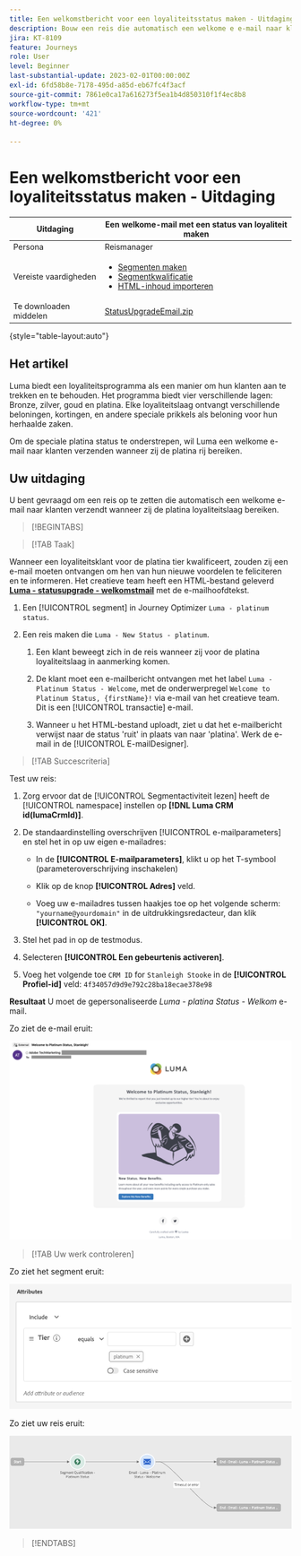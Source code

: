 ```yaml
---
title: Een welkomstbericht voor een loyaliteitsstatus maken - Uitdaging
description: Bouw een reis die automatisch een welkome e e-mail naar klanten verzendt wanneer zij loyaliteitsrij bereiken.
jira: KT-8109
feature: Journeys
role: User
level: Beginner
last-substantial-update: 2023-02-01T00:00:00Z
exl-id: 6fd58b8e-7178-495d-a85d-eb67fc4f3acf
source-git-commit: 7861e0ca17a616273f5ea1b4d850310f1f4ec8b8
workflow-type: tm+mt
source-wordcount: '421'
ht-degree: 0%

---
```


# Een welkomstbericht voor een loyaliteitsstatus maken - Uitdaging

| Uitdaging | Een welkome-mail met een status van loyaliteit maken |
|---|---|
| Persona | Reismanager |
| Vereiste vaardigheden | <ul><li>[Segmenten maken](https://experienceleague.adobe.com/docs/journey-optimizer-learn/tutorials/profiles-segments-subscriptions/create-segments.html)</li> <li>[Segmentkwalificatie](https://experienceleague.adobe.com/docs/journey-optimizer-learn/tutorials/create-journeys/use-case-read-segment-qualification.html)</li><li>[HTML-inhoud importeren](https://experienceleague.adobe.com/docs/journey-optimizer-learn/tutorials/email-channel/import-and-author-html-email-content.html)</li></ul> |
| Te downloaden middelen | [StatusUpgradeEmail.zip](/help/challenges/assets/email-assets/StatusUpgradeEmail.zip) |

{style="table-layout:auto"}

## Het artikel

Luma biedt een loyaliteitsprogramma als een manier om hun klanten aan te trekken en te behouden. Het programma biedt vier verschillende lagen: Bronze, zilver, goud en platina. Elke loyaliteitslaag ontvangt verschillende beloningen, kortingen, en andere speciale prikkels als beloning voor hun herhaalde zaken.

Om de speciale platina status te onderstrepen, wil Luma een welkome e-mail naar klanten verzenden wanneer zij de platina rij bereiken.

## Uw uitdaging

U bent gevraagd om een reis op te zetten die automatisch een welkome e-mail naar klanten verzendt wanneer zij de platina loyaliteitslaag bereiken.

>[!BEGINTABS]

>[!TAB Taak]

Wanneer een loyaliteitsklant voor de platina tier kwalificeert, zouden zij een e-mail moeten ontvangen om hen van hun nieuwe voordelen te feliciteren en te informeren. Het creatieve team heeft een HTML-bestand geleverd **[Luma - statusupgrade - welkomstmail](/help/challenges/assets/email-assets/StatusUpgradeEmail.zip)** met de e-mailhoofdtekst.

1. Een [!UICONTROL segment] in Journey Optimizer `Luma - platinum status`.

1. Een reis maken die `Luma - New Status - platinum`.

   1. Een klant beweegt zich in de reis wanneer zij voor de platina loyaliteitslaag in aanmerking komen.

   1. De klant moet een e-mailbericht ontvangen met het label `Luma - Platinum Status - Welcome`, met de onderwerpregel `Welcome to Platinum Status, {firstName}!` via e-mail van het creatieve team. Dit is een [!UICONTROL transactie] e-mail.

   1. Wanneer u het HTML-bestand uploadt, ziet u dat het e-mailbericht verwijst naar de status &#39;ruit&#39; in plaats van naar &#39;platina&#39;. Werk de e-mail in de [!UICONTROL E-mailDesigner].

>[!TAB Succescriteria]

Test uw reis:

1. Zorg ervoor dat de [!UICONTROL Segmentactiviteit lezen] heeft de [!UICONTROL namespace] instellen op **[!DNL Luma CRM id(lumaCrmId)]**.

1. De standaardinstelling overschrijven [!UICONTROL e-mailparameters] en stel het in op uw eigen e-mailadres:
   * In de **[!UICONTROL E-mailparameters]**, klikt u op het T-symbool (parameteroverschrijving inschakelen)

   * Klik op de knop **[!UICONTROL Adres]** veld.

   * Voeg uw e-mailadres tussen haakjes toe op het volgende scherm: `"yourname@yourdomain"` in de uitdrukkingsredacteur, dan klik **[!UICONTROL OK]**.

1. Stel het pad in op de testmodus.

1. Selecteren **[!UICONTROL Een gebeurtenis activeren]**.

1. Voeg het volgende toe `CRM ID` for `Stanleigh Stooke` in de **[!UICONTROL Profiel-id]** veld: `4f34057d9d9e792c28ba18ecae378e98`

**Resultaat** U moet de gepersonaliseerde *Luma - platina Status - Welkom* e-mail.

Zo ziet de e-mail eruit:

![Luma - statusupgrade - welkomstmail](/help/challenges/assets/status-upgrade-welcome-email.png)

>[!TAB Uw werk controleren]

Zo ziet het segment eruit:

![Luma - platina status - segment](/help/challenges/assets/segment-luma-platinum-status.png)

Zo ziet uw reis eruit:

![platina-status-upgrade-reis](/help/challenges/assets/journey-luma-status-upgrade.png)

>[!ENDTABS]
